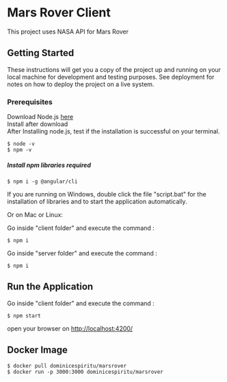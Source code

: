 
# Mars Rover Client

This project uses NASA API for Mars Rover

## Getting Started

These instructions will get you a copy of the project up and running on your local machine for development and testing purposes. See deployment for notes on how to deploy the project on a live system.

### Prerequisites

Download Node.js [here](https://nodejs.org/en/download/)
<br />
Install after download
<br />
After Installing node.js, test if the installation is successful on your terminal.

```
$ node -v
$ npm -v
```

##### Install npm libraries required

```
$ npm i -g @angular/cli
```

If you are running on Windows, double click the file "script.bat" for the installation of libraries and to start the application automatically.

Or on Mac or Linux:

Go inside "client folder" and execute the command :

```
$ npm i
```

Go inside "server folder" and execute the command :

```
$ npm i
```

## Run the Application

Go inside "client folder" and execute the command :

```
$ npm start
```

open your browser on [http://localhost:4200/](http://localhost:4200/)

## Docker Image

```
$ docker pull dominicespiritu/marsrover
$ docker run -p 3000:3000 dominicespiritu/marsrover
```
